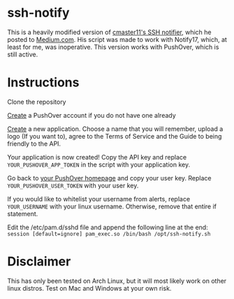 # ssh-notify
This is a heavily modified version of [cmaster11's SSH notifier](https://gist.github.com/cmaster11/0a2c1b524502b98b3faf65b63b7e5e55#file-markdium-shell-bash), which he posted to [Medium.com](https://cmaster11.medium.com/how-to-get-notified-whenever-someone-logs-in-via-ssh-947a8f8d4f37). His script was made to work with Notify17, which, at least for me, was inoperative. This version works with PushOver, which is still active.
# Instructions
Clone the repository

[Create](https://pushover.net/signup) a PushOver account if you do not have one already

[Create](https://pushover.net/apps/build) a new application. Choose a name that you will remember, upload a logo (If you want to), agree to the Terms of Service and the Guide to being friendly to the API.

Your application is now created! Copy the API key and replace `YOUR_PUSHOVER_APP_TOKEN` in the script with your application key.

Go back to [your PushOver homepage](https://pushover.net/) and copy your user key. Replace `YOUR_PUSHOVER_USER_TOKEN` with your user key.

If you would like to whitelist your username from alerts, replace `YOUR_USERNAME` with your linux username. Otherwise, remove that entire if statement.

Edit the /etc/pam.d/sshd file and append the following line at the end:
```session [default=ignore] pam_exec.so /bin/bash /opt/ssh-notify.sh```
# Disclaimer
This has only been tested on Arch Linux, but it will most likely work on other linux distros. Test on Mac and Windows at your own risk.
